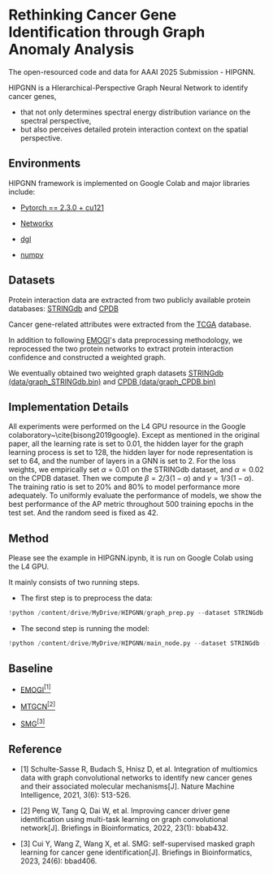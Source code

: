 # Rethinking Cancer Gene Identification through Graph Anomaly Analysis

The open-resourced code and data for AAAI 2025 Submission - HIPGNN.

HIPGNN is a HIerarchical-Perspective Graph Neural Network to identify cancer genes, 
- that not only determines spectral energy distribution variance on the spectral perspective, 
- but also perceives detailed protein interaction context on the spatial perspective.

## Environments

HIPGNN framework is implemented on Google Colab and major libraries include:

- [Pytorch == 2.3.0 + cu121](https://pytorch.org/)

- [Networkx](https://networkx.org/)

- [dgl](https://www.dgl.ai/)

- [numpy](https://github.com/numpy/numpy)



## Datasets

Protein interaction data are extracted from two publicly available protein databases: [STRINGdb](https://string-db.org/) and [CPDB](http://cpdb.molgen.mpg.de/)

Cancer gene-related attributes were extracted from the [TCGA](https://www.cancer.gov/ccg/research/genome-sequencing/tcga) database.

In addition to following [EMOGI](https://github.com/schulter/EMOGI)'s data preprocessing methodology, we reprocessed the two protein networks to extract protein interaction confidence and constructed a weighted graph.

We eventually obtained two weighted graph datasets [STRINGdb (data/graph_STRINGdb.bin)](data/graph_STRINGdb.bin) and [CPDB (data/graph_CPDB.bin)](data/graph_CPDB.bin)

## Implementation Details

All experiments were performed on the L4 GPU resource in the Google colaboratory~\cite{bisong2019google}. Except as mentioned in the original paper, all the learning rate is set to 0.01, the hidden layer for the graph learning process is set to 128, the hidden layer for node representation is set to 64, and the number of layers in a GNN is set to $2$. For the loss weights, we empirically set $\alpha = 0.01$ on the STRINGdb dataset, and $\alpha = 0.02$ on the CPDB dataset. Then we compute $\beta = 2/3(1-\alpha)$ and $\gamma = 1/3(1-\alpha)$. The training ratio is set to 20\% and 80\% to model performance more adequately. To uniformly evaluate the performance of models, we show the best performance of the AP metric throughout 500 training epochs in the test set. And the random seed is fixed as 42.

## Method

Please see the example in HIPGNN.ipynb, it is run on Google Colab using the L4 GPU.

It mainly consists of two running steps.

- The first step is to preprocess the data:
```python
!python /content/drive/MyDrive/HIPGNN/graph_prep.py --dataset STRINGdb
```

- The second step is running the model:
```python
!python /content/drive/MyDrive/HIPGNN/main_node.py --dataset STRINGdb --loss 0.01 --n_train 0.8
```

## Baseline

- [EMOGI](https://github.com/schulter/EMOGI)[<sup>[1]</sup>](#refer-anchor-1)

- [MTGCN](https://github.com/weiba/MTGCN)[<sup>[2]</sup>](#refer-anchor-2)

- [SMG](https://github.com/C0nc/SMG)[<sup>[3]</sup>](#refer-anchor-3)






## Reference

<div id="refer-anchor-1"></div>

- [1] Schulte-Sasse R, Budach S, Hnisz D, et al. Integration of multiomics data with graph convolutional networks to identify new cancer genes and their associated molecular mechanisms[J]. Nature Machine Intelligence, 2021, 3(6): 513-526.

<div id="refer-anchor-2"></div>

- [2] Peng W, Tang Q, Dai W, et al. Improving cancer driver gene identification using multi-task learning on graph convolutional network[J]. Briefings in Bioinformatics, 2022, 23(1): bbab432.

<div id="refer-anchor-3"></div>

- [3] Cui Y, Wang Z, Wang X, et al. SMG: self-supervised masked graph learning for cancer gene identification[J]. Briefings in Bioinformatics, 2023, 24(6): bbad406.

